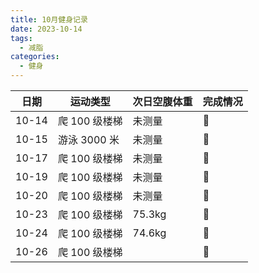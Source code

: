 ```yaml
---
title: 10月健身记录
date: 2023-10-14
tags:
  - 减脂
categories:
  - 健身
---
```


| 日期  | 运动类型      | 次日空腹体重 | 完成情况 |
| ----- | ------------- | ------------ | -------- |
| 10-14 | 爬 100 级楼梯 | 未测量       | :100:    |
| 10-15 | 游泳 3000 米  | 未测量       | :100:    |
| 10-17 | 爬 100 级楼梯 | 未测量       | :100:    |
| 10-19 | 爬 100 级楼梯 | 未测量       | :100:    |
| 10-20 | 爬 100 级楼梯 | 未测量       | :100:    |
| 10-23 | 爬 100 级楼梯 | 75.3kg       | :100:    |
| 10-24 | 爬 100 级楼梯 | 74.6kg       | :100:    |
| 10-26 | 爬 100 级楼梯 |              | :100:    |
